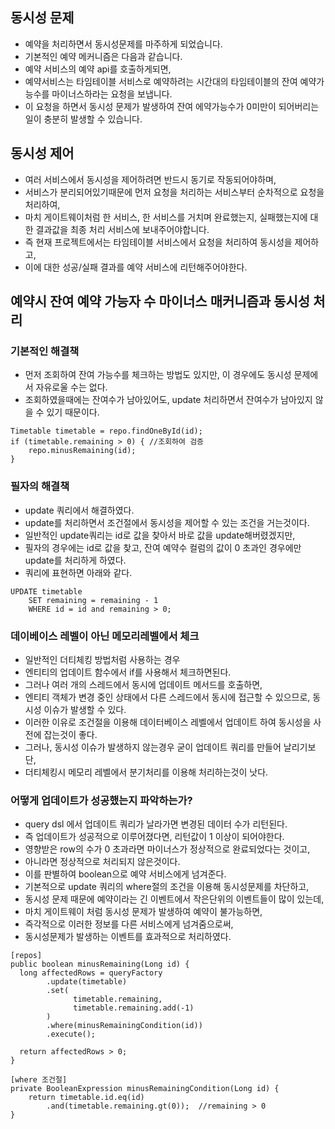 ## 동시성 문제
* 예약을 처리하면서 동시성문제를 마주하게 되었습니다.
* 기본적인 예약 메커니즘은 다음과 같습니다.
* 예약 서비스의 예약 api를 호출하게되면,
* 예약서비스는 타임테이블 서비스로 예약하려는 시간대의 타임테이블의 잔여 예약가능수를 마이너스하라는 요청을 보냅니다.
* 이 요청을 하면서 동시성 문제가 발생하여 잔여 에약가능수가 0미만이 되어버리는 일이 충분히 발생할 수 있습니다.

## 동시성 제어
* 여러 서비스에서 동시성을 제어하려면 반드시 동기로 작동되어야하며,
* 서비스가 분리되어있기때문에 먼저 요청을 처리하는 서비스부터 순차적으로 요청을 처리하여,
* 마치 게이트웨이처럼 한 서비스, 한 서비스를 거치며 완료했는지, 실패했는지에 대한 결과값을 최종 처리 서비스에 보내주어야합니다.
* 즉 현재 프로젝트에서는 타임테이블 서비스에서 요청을 처리하여 동시성을 제어하고,
* 이에 대한 성공/실패 결과를 예약 서비스에 리턴해주어야한다.

## 예약시 잔여 예약 가능자 수 마이너스 매커니즘과 동시성 처리
### 기본적인 해결책
* 먼저 조회하여 잔여 가능수를 체크하는 방법도 있지만, 이 경우에도 동시성 문제에서 자유로울 수는 없다.
* 조회하였을때에는 잔여수가 남아있어도, update 처리하면서 잔여수가 남아있지 않을 수 있기 때문이다.
```
Timetable timetable = repo.findOneById(id);
if (timetable.remaining > 0) { //조회하여 검증
    repo.minusRemaining(id);  
} 
```
### 필자의 해결책
* update 쿼리에서 해결하였다. 
* update를 처리하면서 조건절에서 동시성을 제어할 수 있는 조건을 거는것이다.
* 일반적인 update쿼리는 id로 값을 찾아서 바로 값을 update해버렸겠지만,
* 필자의 경우에는 id로 값을 찾고, 잔여 예약수 컬럼의 값이 0 초과인 경우에만 update를 처리하게 하였다.
* 쿼리에 표현하면 아래와 같다.
```
UPDATE timetable 
    SET remaining = remaining - 1 
    WHERE id = id and remaining > 0;
```
### 데이베이스 레벨이 아닌 메모리레벨에서 체크
* 일반적인 더티체킹 방법처럼 사용하는 경우
* 엔티티의 업데이트 함수에서 if를 사용해서 체크하면된다.
* 그러나 여러 개의 스레드에서 동시에 업데이트 메서드를 호출하면, 
* 엔티티 객체가 변경 중인 상태에서 다른 스레드에서 동시에 접근할 수 있으므로, 동시성 이슈가 발생할 수 있다.
* 이러한 이유로 조건절을 이용해 데이터베이스 레벨에서 업데이트 하여 동시성을 사전에 잡는것이 좋다.
* 그러나, 동시성 이슈가 발생하지 않는경우 굳이 업데이트 쿼리를 만들어 날리기보단,
* 더티체킹시 메모리 레벨에서 분기처리를 이용해 처리하는것이 낫다.
### 어떻게 업데이트가 성공했는지 파악하는가?
* query dsl 에서 업데이트 쿼리가 날라가면 변경된 데이터 수가 리턴된다.
* 즉 업데이트가 성공적으로 이루어졌다면, 리턴값이 1 이상이 되어야한다.
* 영향받은 row의 수가 0 초과라면 마이너스가 정상적으로 완료되었다는 것이고,
* 아니라면 정상적으로 처리되지 않은것이다.
* 이를 판별하여 boolean으로 예약 서비스에게 넘겨준다.
* 기본적으로 update 쿼리의 where절의 조건을 이용해 동시성문제를 차단하고, 
* 동시성 문제 때문에 예약이라는 긴 이벤트에서 작은단위의 이벤트들이 많이 있는데,
* 마치 게이트웨이 처럼 동시성 문제가 발생하여 예약이 불가능하면,
* 즉각적으로 이러한 정보를 다른 서비스에게 넘겨줌으로써, 
* 동시성문제가 발생하는 이벤트를 효과적으로 처리하였다.
```
[repos]
public boolean minusRemaining(Long id) {
  long affectedRows = queryFactory
        .update(timetable)
        .set(
              timetable.remaining,
              timetable.remaining.add(-1)
        )
        .where(minusRemainingCondition(id))
        .execute();

  return affectedRows > 0;
}

[where 조건절]
private BooleanExpression minusRemainingCondition(Long id) {
    return timetable.id.eq(id) 
        .and(timetable.remaining.gt(0));  //remaining > 0
}
```